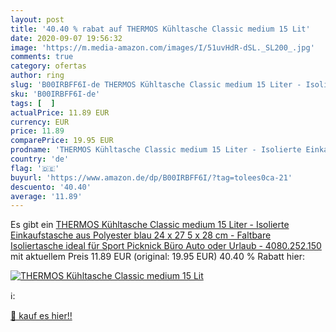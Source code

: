 ```yaml
---
layout: post
title: '40.40 % rabat auf THERMOS Kühltasche Classic medium 15 Lit'
date: 2020-09-07 19:56:32
image: 'https://m.media-amazon.com/images/I/51uvHdR-dSL._SL200_.jpg'
comments: true
category: ofertas
author: ring
slug: 'B00IRBFF6I-de THERMOS Kühltasche Classic medium 15 Liter - Isolierte...'
sku: 'B00IRBFF6I-de'
tags: [  ]
actualPrice: 11.89 EUR
currency: EUR
price: 11.89
comparePrice: 19.95 EUR
prodname: 'THERMOS Kühltasche Classic medium 15 Liter - Isolierte Einkaufstasche aus Polyester  blau 24 x 27 5 x 28 cm - Faltbare Isoliertasche ideal für Sport  Picknick  Büro  Auto oder Urlaub - 4080.252.150'
country: 'de'
flag: '🇩🇪'
buyurl: 'https://www.amazon.de/dp/B00IRBFF6I/?tag=tolees0ca-21'
descuento: '40.40'
average: '11.89'
---
```


Es gibt ein [THERMOS Kühltasche Classic medium 15 Liter - Isolierte Einkaufstasche aus Polyester  blau 24 x 27 5 x 28 cm - Faltbare Isoliertasche ideal für Sport  Picknick  Büro  Auto oder Urlaub - 4080.252.150](https://www.amazon.de/dp/B00IRBFF6I/?tag=tolees0ca-21) mit aktuellem Preis 11.89 EUR (original: 19.95 EUR) 40.40 % Rabatt hier:

[![THERMOS Kühltasche Classic medium 15 Lit](https://m.media-amazon.com/images/I/51uvHdR-dSL._SL200_.jpg)](https://www.amazon.de/dp/B00IRBFF6I/?tag=tolees0ca-21)

ℹ️:


[🛒 kauf es hier!!](https://www.amazon.de/dp/B00IRBFF6I/?tag=tolees0ca-21)
